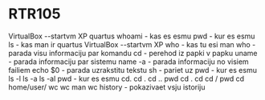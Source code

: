 # RTR105
  VirtualBox --startvm XP
  quartus
  whoami - kas es esmu
  pwd - kur es esmu
  ls - kas man ir
  quartus
  VirtualBox --startvm XP
  who - kas tu esi
   man who - parada visu informaciju par komandu
   cd - perehod iz papki v papku
   uname - parada informaciju par sistemu
   name -a  - parada informaciju no visiem failiem
   echo $0 - parada uzrakstitu tekstu
   sh - pariet uz
   pwd - kur es esmu
   ls -l
   ls -a
   ls -al
   pwd - kur es esmu
   cd.
   cd .
   cd ..
   pwd
   cd .
   cd
   cd /
   pwd
   cd home/user/
   wc
   wc
   man wc
   history - pokazivaet vsju istoriju
